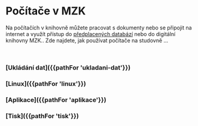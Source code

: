 # Počítače v MZK

Na počítačích v knihovně můžete pracovat s dokumenty nebo se připojit na internet a využít přístup do 
<a href="https://www.mzk.cz/katalogy-databaze/databaze" target="_blank">předplacených databází</a>
nebo do digitální knihovny MZK.. 
Zde najdete, jak používat počítače na studovně …

<br>

### [Ukládání dat]({{pathFor 'ukladani-dat'}})
### [Linux]({{pathFor 'linux'}})
### [Aplikace]({{pathFor 'aplikace'}})
### [Tisk]({{pathFor 'tisk'}})
